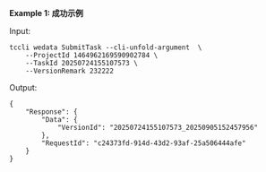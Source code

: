**Example 1: 成功示例**



Input: 

```
tccli wedata SubmitTask --cli-unfold-argument  \
    --ProjectId 1464962169590902784 \
    --TaskId 20250724155107573 \
    --VersionRemark 232222
```

Output: 
```
{
    "Response": {
        "Data": {
            "VersionId": "20250724155107573_20250905152457956"
        },
        "RequestId": "c24373fd-914d-43d2-93af-25a506444afe"
    }
}
```

